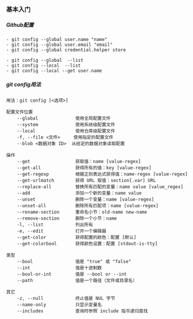 
### 基本入门


##### Github配置  
    - git config --global user.name "name"   
    - git config --global user.email "email"  
    - git config --global credential.helper store

    - git config --global  --list
    - git config --local  --list
    - git config --local --get user.name

##### git config用法
    用法：git config [<选项>]
    
    配置文件位置
        --global              使用全局配置文件
        --system              使用系统级配置文件
        --local               使用仓库级配置文件
        -f, --file <文件>     使用指定的配置文件
        --blob <数据对象 ID>  从给定的数据对象读取配置
    
    操作
        --get                 获取值：name [value-regex]
        --get-all             获得所有的值：key [value-regex]
        --get-regexp          根据正则表达式获得值：name-regex [value-regex]
        --get-urlmatch        获得 URL 取值：section[.var] URL
        --replace-all         替换所有匹配的变量：name value [value_regex]
        --add                 添加一个新的变量：name value
        --unset               删除一个变量：name [value-regex]
        --unset-all           删除所有匹配项：name [value-regex]
        --rename-section      重命名小节：old-name new-name
        --remove-section      删除一个小节：name
        -l, --list            列出所有
        -e, --edit            打开一个编辑器
        --get-color           获得配置的颜色：配置 [默认]
        --get-colorbool       获得颜色设置：配置 [stdout-is-tty]
    
    类型
        --bool                值是 "true" 或 "false"
        --int                 值是十进制数
        --bool-or-int         值是 --bool or --int
        --path                值是一个路径（文件或目录名）
    
    其它
        -z, --null            终止值是 NUL 字节
        --name-only           只显示变量名
        --includes            查询时参照 include 指令递归查找
